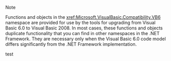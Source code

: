 > [!NOTE]
>  Functions and objects in the <xref:Microsoft.VisualBasic.Compatibility.VB6> namespace are provided for use by the tools for upgrading from Visual Basic 6.0 to Visual Basic 2008. In most cases, these functions and objects duplicate functionality that you can find in other namespaces in the .NET Framework. They are necessary only when the Visual Basic 6.0 code model differs significantly from the .NET Framework implementation.


test
